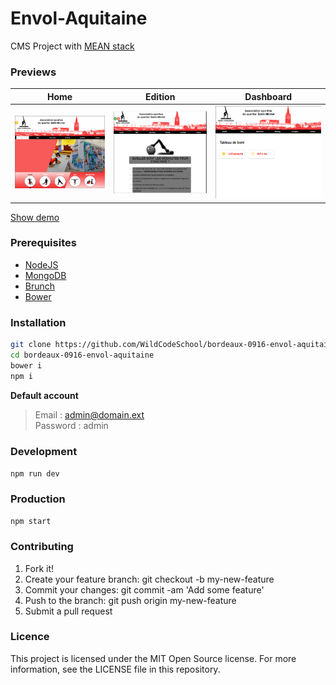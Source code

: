 # Envol-Aquitaine



CMS Project with [MEAN stack](http://mean.io/#!/)

### Previews
| Home   |      Edition      | Dashboard |
|:----------:|:-------------:|:------:|
| <img src="src/static/img/Capturehome1.png" width="400px" />   |  <img src="src/static/img/Captureedition.png" width="400px" />   | <img src="src/static/img/Capturedashboard.png" width="400px" /> |

[Show demo](http://envol-aquitaine.wildcodeschool.fr/#!/)

### Prerequisites
* [NodeJS](https://nodejs.org/en/)
* [MongoDB](https://www.mongodb.com/)
* [Brunch](http://brunch.io/)
* [Bower](https://bower.io/)

### Installation

```bash
git clone https://github.com/WildCodeSchool/bordeaux-0916-envol-aquitaine.git  
cd bordeaux-0916-envol-aquitaine
bower i
npm i
```

__Default account__
> Email : admin@domain.ext  
> Password : admin

### Development

`npm run dev`

### Production

`npm start`

### Contributing

1. Fork it!
2. Create your feature branch: git checkout -b my-new-feature
3. Commit your changes: git commit -am 'Add some feature'
4. Push to the branch: git push origin my-new-feature
5. Submit a pull request

### Licence

This project is licensed under the MIT Open Source license. For more information, see the LICENSE file in this repository.
